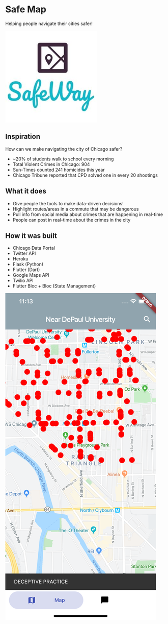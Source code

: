 # Safe Map
Helping people navigate their cities safer!

![SafeWay Logo](images/logo.jpg)

## Inspiration
How can we make navigating the city of Chicago safer?

- ~20% of students walk to school every morning
- Total Violent Crimes in Chicago: 904
- Sun-Times counted 241 homicides this year
- Chicago Tribune reported that CPD solved one in every 20 shootings

## What it does
- Give people the tools to make data-driven decisions!
- Highlight routes/areas in a commute that may be dangerous
- Pull info from social media about crimes that are happening in real-time
- People can post in real-time about the crimes in the city

## How it was built
- Chicago Data Portal
- Twitter API
- Heroku
- Flask (Python)
- Flutter (Dart)
- Google Maps API
- Twilio API
- Flutter Bloc + Bloc (State Management)

![SafeWay Map](images/safewaymap.png)
